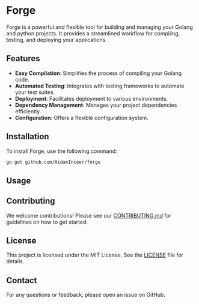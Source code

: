 # Forge

Forge is a powerful and flexible tool for building and managing your Golang and python projects. It provides a streamlined workflow for compiling, testing, and deploying your applications.

## Features

- **Easy Compilation**: Simplifies the process of compiling your Golang code.
- **Automated Testing**: Integrates with testing frameworks to automate your test suites.
- **Deployment**: Facilitates deployment to various environments.
- **Dependency Management**: Manages your project dependencies efficiently.
- **Configuration**: Offers a flexible configuration system.

## Installation

To install Forge, use the following command:

```bash
go get github.com/AidanInceer/forge
```

## Usage



## Contributing

We welcome contributions! Please see our [CONTRIBUTING.md](CONTRIBUTING.md) for guidelines on how to get started.

## License

This project is licensed under the MIT License. See the [LICENSE](LICENSE) file for details.

## Contact

For any questions or feedback, please open an issue on GitHub.
